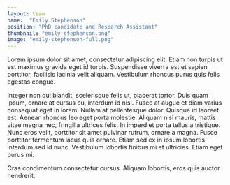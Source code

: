 ```yaml
---
layout: team
name:  "Emily Stephenson"
position: "PhD candidate and Research Assistant"
thumbnail: "emily-stephenson.png"
image: "emily-stephenson-full.png"
---
```

Lorem ipsum dolor sit amet, consectetur adipiscing elit. Etiam non turpis ut est maximus gravida eget id turpis. Suspendisse viverra est et sapien porttitor, facilisis lacinia velit aliquam. Vestibulum rhoncus purus quis felis egestas congue. 

Integer non dui blandit, scelerisque felis ut, placerat tortor. Duis quam ipsum, ornare at cursus eu, interdum id nisi. Fusce at augue et diam varius consequat eget in lorem. Nullam at pellentesque dolor. Quisque id laoreet est. Aenean rhoncus leo eget porta molestie. Aliquam nisl mauris, mattis vitae magna nec, fringilla ultrices felis. In imperdiet porta tellus a tristique. Nunc eros velit, porttitor sit amet pulvinar rutrum, ornare a magna. Fusce porttitor fermentum lacus quis ornare. Etiam sed ex in ipsum lobortis interdum sed id nunc. Vestibulum lobortis finibus mi et ultricies. Etiam eget purus mi. 

Cras condimentum consectetur cursus. Aliquam lobortis, eros quis auctor hendrerit.
